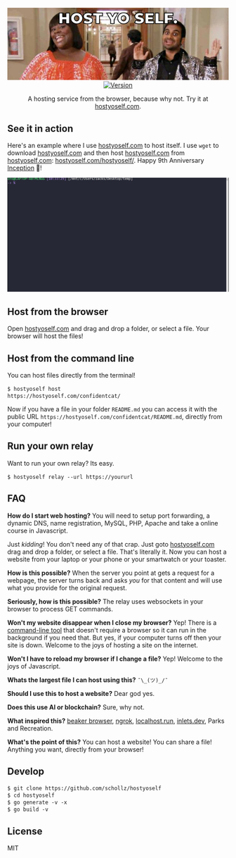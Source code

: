 <p align="center">
<img
    src="/static/banner.jpg" border="0" alt="hostyoself">
<br>
<a
href="https://github.com/schollz/hostyoself/releases/latest"><img
src="https://img.shields.io/badge/version-0.0.2-brightgreen.svg?style=flat-square"
alt="Version"></a> </p>

<p align="center">A hosting service from the browser, because why not. Try it at <a href="https://hostyoself.com">hostyoself.com</a>.</p>

## See it in action

Here's an example where I use [hostyoself.com](https://hostyoself.com) to host itself. I use `wget` to download [hostyoself.com](https://hostyoself.com) and then host [hostyoself.com](https://hostyoself.com) from [hostyoself.com](https://hostyoself.com): [hostyoself.com/hostyoself/](https://hostyoself.com/hostyoself/). Happy 9th Anniversary [Inception](https://en.wikipedia.org/wiki/Inception) :cake:!

![Inception](/static/inception.gif)


## Host from the browser

Open [hostyoself.com](https://hostyoself.com) and drag and drop a folder, or select a file. Your browser will host the files!


## Host from the command line

You can host files directly from the terminal!

```
$ hostyoself host
https://hostyoself.com/confidentcat/
```

Now if you have a file in your folder `README.md` you can access it with the public URL `https://hostyoself.com/confidentcat/README.md`, directly from your computer!


## Run your own relay

Want to run your own relay? Its easy. 

```
$ hostyoself relay --url https://yoururl
```

## FAQ


**How do I start web hosting?** You will need to setup port forwarding, a dynamic DNS, name registration, MySQL, PHP, Apache and take a online course in Javascript. 

Just *kidding*! You don't need any of that crap. Just goto [hostyoself.com](https://hostyoself.com) drag and drop a folder, or select a file. That's literally it. Now you can host a website from your laptop or your phone or your smartwatch or your toaster.

**How is this possible?** When the server you point at gets a request for a webpage, the server turns back and asks *you* for that content and will use what you provide for the original request.

**Seriously, how is this possible?** The relay uses websockets in your browser to process GET commands.

**Won't my website disappear when I close my browser?** Yep! There is a [command-line tool](https://github.com/schollz/hostyoself#host-from-the-command-line) that doesn't require a browser so it can run in the background if you need that. But yes, if your computer turns off then your site is down. Welcome to the joys of hosting a site on the internet.

**Won't I have to reload my browser if I change a file?** Yep! Welcome to the joys of Javascript.

**Whats the largest file I can host using this?** `¯\_(ツ)_/¯`

**Should I use this to host a website?** Dear god yes.

**Does this use AI or blockchain?** Sure, why not. 

**What inspired this?** [beaker browser](https://beakerbrowser.com/), [ngrok](https://ngrok.com/), [localhost.run](http://localhost.run/), [inlets.dev](https://github.com/alexellis/inlets), Parks and Recreation.

**What's the point of this?** You can host a website! You can share a file! Anything you want, directly from your browser!

## Develop

```
$ git clone https://github.com/schollz/hostyoself
$ cd hostyoself
$ go generate -v -x
$ go build -v
```

## License 

MIT
